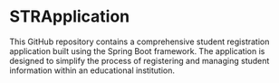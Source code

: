 # STRApplication
This GitHub repository contains a comprehensive student registration application built using the Spring Boot framework. The application is designed to simplify the process of registering and managing student information within an educational institution.
